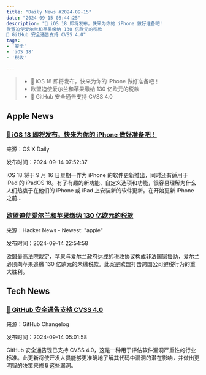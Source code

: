 ```yaml
---
title: "Daily News #2024-09-15"
date: "2024-09-15 08:44:25"
description: "🎉 iOS 18 即将发布，快来为你的 iPhone 做好准备吧！
欧盟迫使爱尔兰和苹果缴纳 130 亿欧元的税款
🎉 GitHub 安全通告支持 CVSS 4.0"
tags: 
- '安全'
- 'iOS 18'
- '税收'

---
```


> - 🎉 iOS 18 即将发布，快来为你的 iPhone 做好准备吧！
> - 欧盟迫使爱尔兰和苹果缴纳 130 亿欧元的税款
> - 🎉 GitHub 安全通告支持 CVSS 4.0

## Apple News

### [🎉 iOS 18 即将发布，快来为你的 iPhone 做好准备吧！](https://osxdaily.com/2024/09/13/how-to-prepare-your-iphone-for-ios-18/)

来源：OS X Daily

发布时间：2024-09-14 07:52:37

iOS 18 将于 9 月 16 日星期一作为 iPhone 的软件更新推出，同时还有适用于 iPad 的 iPadOS 18。有了有趣的新功能、自定义选项和功能，很容易理解为什么人们热衷于在他们的 iPhone 或 iPad 上安装新的软件更新。在开始更新 iPhone 之前...

### [欧盟迫使爱尔兰和苹果缴纳 130 亿欧元的税款](https://www.thetimes.com/business-money/technology/article/how-brussels-forced-ireland-and-apple-into-a-13bn-tax-defeat-sl7hvzsss)

来源：Hacker News - Newest: "apple"

发布时间：2024-09-14 22:54:58

欧盟最高法院裁定，苹果与爱尔兰政府达成的税收协议构成非法国家援助，爱尔兰必须向苹果追缴 130 亿欧元的未缴税款。此案是欧盟打击跨国公司避税行为的重大胜利。

## Tech News

### [🎉 GitHub 安全通告支持 CVSS 4.0](https://github.blog/changelog/2024-09-13-github-security-advisories-support-cvss-4-0)

来源：GitHub Changelog

发布时间：2024-09-14 05:01:58

GitHub 安全通告现已支持 CVSS 4.0，这是一种用于评估软件漏洞严重性的行业标准。此更新将使开发人员能够更准确地了解其代码中漏洞的潜在影响，并做出更明智的决策来修复这些漏洞。
